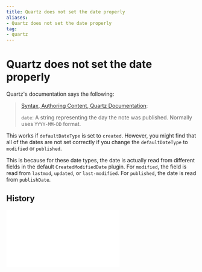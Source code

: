 ```yaml
---
title: Quartz does not set the date properly
aliases:
- Quartz does not set the date properly
tag:
- quartz
---
```


# Quartz does not set the date properly

Quartz's documentation says the following:

> [Syntax, Authoring Content, Quartz Documentation](https://quartz.jzhao.xyz/authoring-content#syntax):
>
> `date`: A string representing the day the note was published. Normally uses `YYYY-MM-DD` format.

This works if `defaultDateType` is set to `created`. However, you might find that all of the dates are not set correctly if you change the `defaultDateType` to `modified` or `published`. 

This is because for these date types, the date is actually read from different fields in the default `CreatedModifiedDate` plugin. For `modified`, the field is read from `lastmod`, `updated`, or `last-modified`. For `published`, the date is read from `publishDate`.

## History

![20240915_073724](../entries/20240915_073724.md)
